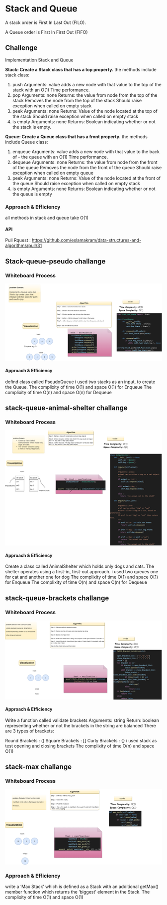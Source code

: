 # Stack and Queue

A stack  order is First In Last Out (FILO).

A Queue order is First In First Out (FIFO)

## Challenge

Implementation Stack and Queue

**Stack: Create a Stack class that has a top property.**
the methods include stack class:

1. push
    Arguments: value
    adds a new node with that value to the top of the stack with an O(1) Time performance.
2. pop
    Arguments: none
    Returns: the value from node from the top of the stack
    Removes the node from the top of the stack Should raise exception when called on empty stack
3. peek
    Arguments: none
    Returns: Value of the node located at the top of the stack
    Should raise exception when called on empty stack
4. is empty
    Arguments: none
    Returns: Boolean indicating whether or not the stack is empty.

**Queue: Create a Queue class that has a front property.**
the methods include Queue class:

1. enqueue
    Arguments: value
    adds a new node with that value to the back of - the queue with an O(1) Time performance.
2. dequeue
    Arguments: none
    Returns: the value from node from the front of the queue
    Removes the node from the front of the queue
    Should raise exception when called on empty queue
3. peek
    Arguments: none
    Returns: Value of the node located at the front of the queue
    Should raise exception when called on empty stack
4. is empty
    Arguments: none
    Returns: Boolean indicating whether or not the queue is empty

### Approach & Efficiency

all methods in stack and queue take O(1)

#### API

Pull Rquest : <https://github.com/eslamakram/data-structures-and-algorithms/pull/31>

## Stack-queue-pseudo challange

### Whiteboard Process

![CH11](CH11.png)

#### Approach & Efficiency

defind class called PseudoQueue
i used two stacks as an input, to create the Queue.
The complixity of time O(1) and space O(1) for Enqueue
The complixity of time O(n) and space O(n) for Dequeue

## stack-queue-animal-shelter challange

### Whiteboard Process

![CH12](ch12.drawio.png)
#### Approach & Efficiency

Create a class called AnimalShelter which holds only dogs and cats.
The shelter operates using a first-in, first-out approach.
i used two queues one for cat and another one for dog
The complixity of time O(1) and space O(1) for Enqueue
The complixity of time O(n) and space O(n) for Dequeue

## stack-queue-brackets challange

### Whiteboard Process

![CH13](ch13.drawio.png)

#### Approach & Efficiency

Write a function called validate brackets
Arguments: string
Return: boolean
representing whether or not the brackets in the string are balanced
There are 3 types of brackets:

Round Brackets : ()
Square Brackets : []
Curly Brackets : {}
i used stack as test opening and closing brackets
The complixity of time O(n) and space O(1)

## stack-max challange

### Whiteboard Process

![CH14](ch14.drawio.png)

### Approach & Efficiency

 write a ‘Max Stack’ which is defined as a Stack with an additional getMax() member function which returns the ‘biggest’ element in the Stack.
The complixity of time O(1) and space O(1)
